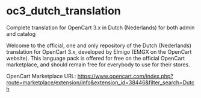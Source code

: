 # oc3_dutch_translation
Complete translation for OpenCart 3.x in Dutch (Nederlands) for both admin and catalog

Welcome to the official, one and only repository of the Dutch (Nederlands) translation for OpenCart 3.x, developed by Elmigo (EMGX on the OpenCart website). This language pack is offered for free on the official OpenCart marketplace, and should remain free for everybody to use for their stores.

OpenCart Marketplace URL:
https://www.opencart.com/index.php?route=marketplace/extension/info&extension_id=38446&filter_search=Dutch
